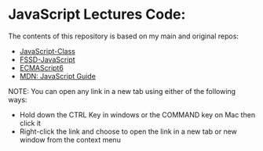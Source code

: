 # JavaScript Lectures Code:

The contents of this repository is based on my main and original repos: 
- [JavaScript-Class](https://github.com/anmarjarjees/javascript-class)
- [FSSD-JavaScript](https://github.com/anmarjarjees/fssd-javascript)
- [ECMAScript6](https://github.com/anmarjarjees/ECMAScript6)
- [MDN: JavaScript Guide](https://developer.mozilla.org/en-US/docs/Web/JavaScript/Guide)

NOTE: You can open any link in a new tab using either of the following ways:
- Hold down the CTRL Key in windows or the COMMAND key on Mac then click it
- Right-click the link and choose to open the link in a new tab or new window from the context menu
